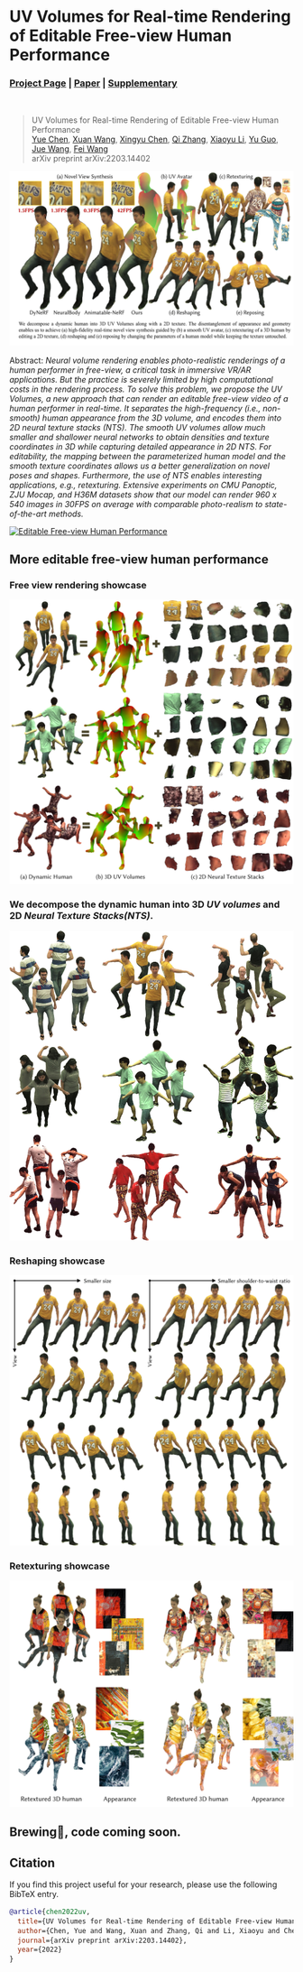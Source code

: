 # UV Volumes for Real-time Rendering of Editable Free-view Human Performance
### [Project Page](https://fanegg.github.io/UV-Volumes) | [Paper](https://arxiv.org/pdf/2203.14402) | [Supplementary](https://fanegg.github.io/UV-Volumes/files/UV_Volumes_Supplementary_Material.pdf)
<br/>

> UV Volumes for Real-time Rendering of Editable Free-view Human Performance  
> [Yue Chen](https://fanegg.github.io/), [Xuan Wang](https://xuanwangvc.github.io/), [Xingyu Chen](http://rover-xingyu.github.io/), [Qi Zhang](https://qzhang-cv.github.io/), [Xiaoyu Li](https://xiaoyu258.github.io/), [Yu Guo](https://yuguo-xjtu.github.io/), [Jue Wang](https://juewang725.github.io/), [Fei Wang](http://www.aiar.xjtu.edu.cn/info/1046/1242.htm)  
> arXiv preprint arXiv:2203.14402

![Teaser image](assets/teaser.jpg)

Abstract: *Neural volume rendering enables photo-realistic renderings of a human performer in free-view, a critical task in immersive VR/AR applications. But the practice is severely limited by high computational costs in the rendering process. To solve this problem, we propose the UV Volumes, a new approach that can render an editable free-view video of a human performer in real-time. It separates the high-frequency (i.e., non-smooth) human appearance from the 3D volume, and encodes them into 2D neural texture stacks (NTS). The smooth UV volumes allow much smaller and shallower neural networks to obtain densities and texture coordinates in 3D while capturing detailed appearance in 2D NTS. For editability, the mapping between the parameterized human model and the smooth texture coordinates allows us a better generalization on novel poses and shapes. Furthermore, the use of NTS enables interesting applications, e.g., retexturing. Extensive experiments on CMU Panoptic, ZJU Mocap, and H36M datasets show that our model can render 960 x 540 images in 30FPS on average with comparable photo-realism to state-of-the-art methods.*

<!-- ![demo_vid](assets/demo.gif) -->

[![Editable Free-view Human Performance](https://res.cloudinary.com/marcomontalbano/image/upload/v1668514380/video_to_markdown/images/youtube--v3PsN-rMAUw-c05b58ac6eb4c4700831b2b3070cd403.jpg)](https://youtu.be/v3PsN-rMAUw "Editable Free-view Human Performance")

## More editable free-view human performance
### Free view rendering showcase
![iuv](assets/iuv.jpg)
### We decompose the dynamic human into 3D _UV volumes_ and 2D _Neural Texture Stacks(NTS)_.
![dy360](assets/dy360.jpg)
### Reshaping showcase
![reshape](assets/reshape.jpg)
### Retexturing showcase
![retexture](assets/retexture.jpg)
<!-- ![retexture2](assets/retexture2.jpg) -->

## Brewing🍺, code coming soon.
## Citation

If you find this project useful for your research, please use the following BibTeX entry.

```bibtex
@article{chen2022uv,
  title={UV Volumes for Real-time Rendering of Editable Free-view Human Performance},
  author={Chen, Yue and Wang, Xuan and Zhang, Qi and Li, Xiaoyu and Chen, Xingyu and Guo, Yu and Wang, Jue and Wang, Fei},
  journal={arXiv preprint arXiv:2203.14402},
  year={2022}
}
```

